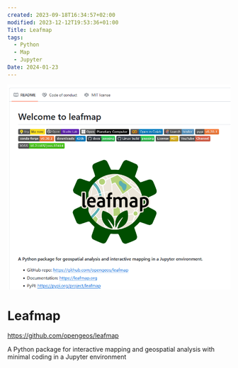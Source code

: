 ```yaml
---
created: 2023-09-18T16:34:57+02:00
modified: 2023-12-12T19:53:36+01:00
Title: Leafmap
tags:
  - Python
  - Map
  - Jupyter
Date: 2024-01-23
---
```

![](../_asset/Pasted%20image%2020240131145924.png)

# Leafmap

https://github.com/opengeos/leafmap

A Python package for interactive mapping and geospatial analysis with minimal coding in a Jupyter environment
